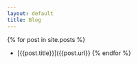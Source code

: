 ```yaml
---
layout: default
title: Blog
---
```


{% for post in site.posts %}
- [{{post.title}}]({{post.url}}
{% endfor %}

